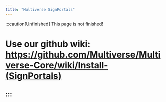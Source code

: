 ```yaml
---
title: "Multiverse SignPortals"
---
```

:::caution[Unfinished]
This page is not finished!

# Use our github wiki: https://github.com/Multiverse/Multiverse-Core/wiki/Install-(SignPortals)
:::
---